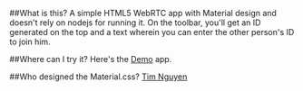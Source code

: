 ##What is this?
A simple HTML5 WebRTC app with Material design and doesn't rely on nodejs for running it. On the toolbar, you'll get an ID generated on the top and a text wherein 
you can enter the other person's ID to join him.

##Where can I try it?
Here's the <a href="http://themechat.besaba.com/www/">Demo</a> app.

##Who designed the Material.css?
<a href="http://nt1m.github.io/material-framework/">Tim Nguyen</a>
